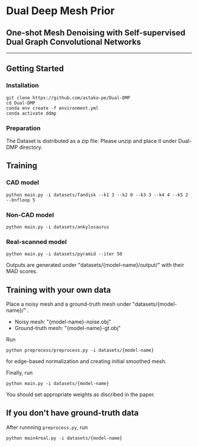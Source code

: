# Dual Deep Mesh Prior

## One-shot Mesh Denoising with Self-supervised Dual Graph Convolutional Networks
___

## Getting Started


### Installation
```
git clone https://github.com/astaka-pe/Dual-DMP
cd Dual-DMP
conda env create -f environment.yml
conda activate ddmp
```

### Preparation

The Dataset is distributed as a zip file. Please unzip and place it under Dual-DMP directory. 

## Training

### CAD model

```
python main.py -i datasets/fandisk --k1 3 --k2 0 --k3 3 --k4 4 --k5 2 --bnfloop 5
```

### Non-CAD model
```
python main.py -i datasets/ankylosaurus
```

### Real-scanned model
```
python main.py -i datasets/pyramid --iter 50
```

Outputs are generated under "datasets/{model-name}/output/" with their MAD scores.

## Training with your own data
Place a noisy mesh and a ground-truth mesh under "datasets/{model-name}/" .
- Noisy mesh: "{model-name}-noise.obj"
- Ground-truth mesh: "{model-name}-gt.obj"

Run 
```
python preprocess/preprocess.py -i datasets/{model-name}
```
for edge-based normalization and creating initial smoothed mesh.

Finally, run
```
python main.py -i datasets/{model-name}
```
You should set appropriate weights as discribed in the paper.

## If you don't have ground-truth data
After runnning `preprocess.py`, run
```
python main4real.py -i datasets/{model-name}
```
